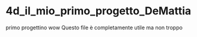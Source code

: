 # 4d_il_mio_primo_progetto_DeMattia
primo progettino wow
Questo file è completamente utile ma non troppo
